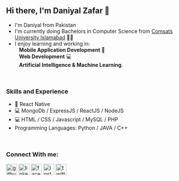 ## Hi there, I'm Daniyal Zafar 👋
* I'm Daniyal from Pakistan 
* I'm currently doing Bachelors in Computer Science from [Comsats University Islamabad](https://www.comsats.edu.pk/) 👨‍🎓
* I enjoy learning and working in:<br/>
&nbsp;&nbsp; **Mobile Application Development** 📱 <br/>
&nbsp;&nbsp; **Web Development** 💻 <br/>
&nbsp;&nbsp; **Artificial Intelligence & Machine Learning**.

<br/>

### Skills and Experience

* 📱 React Native
* 💻 MongoDb / ExpressJS / ReactJS / NodeJS
* 💻 HTML / CSS / Javascript / MySQL / PHP
* Programming Languages: Python / JAVA / C++

<br/>

### Connect With me:
[<img src='https://cdn.jsdelivr.net/npm/simple-icons@3.0.1/icons/github.svg' alt='github' height='30'>](https://github.com/daniyalzafar836)  [<img src='https://cdn.jsdelivr.net/npm/simple-icons@3.0.1/icons/linkedin.svg' alt='linkedin' height='30'>](https://www.linkedin.com/in/daniyalzafar836/)  [<img src='https://cdn.jsdelivr.net/npm/simple-icons@3.0.1/icons/facebook.svg' alt='facebook' height='30'>](https://www.facebook.com/daniyalzafar836)  [<img src='https://cdn.jsdelivr.net/npm/simple-icons@3.0.1/icons/instagram.svg' alt='instagram' height='30'>](https://www.instagram.com/daniyalzafar836/)  [<img src='https://cdn.jsdelivr.net/npm/simple-icons@3.0.1/icons/twitter.svg' alt='twitter' height='30'>](https://twitter.com/daniyalzafar836)  

